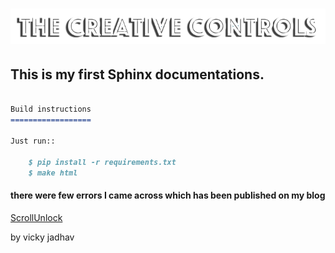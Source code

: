 # <h1><a href="https://scrollunlock.wordpress.com/"><img src="https://github.com/trickyj/Blog_app_in_Django/blob/master/src/assets/logo.png"></a></h1>

## This is my first Sphinx documentations.

```markdown

Build instructions
==================

Just run::

    $ pip install -r requirements.txt
    $ make html

```

#### there were few errors I came across which has been published on my blog

<a href="https://scrollunlock.wordpress.com/">ScrollUnlock</a>

by vicky jadhav

